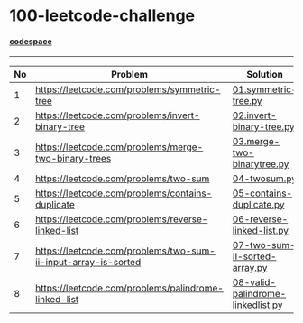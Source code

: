 # 100-leetcode-challenge

#### [codespace](https://balaprasanna-100-leetcode-challenge-v66vg96rfx4v.github.dev)
----
No | Problem | Solution
--- | --- |  ---
1 | https://leetcode.com/problems/symmetric-tree | [01.symmetric-tree.py](01.symmetric-tree.py)
2 | https://leetcode.com/problems/invert-binary-tree | [02.invert-binary-tree.py](02.invert-binary-tree.py)
3 | https://leetcode.com/problems/merge-two-binary-trees | [03.merge-two-binarytree.py](03.merge-two-binarytree.py)
4 | https://leetcode.com/problems/two-sum | [04-twosum.py](04-twosum.py)
5 | https://leetcode.com/problems/contains-duplicate | [05-contains-duplicate.py](05-contains-duplicate.py)
6 | https://leetcode.com/problems/reverse-linked-list | [06-reverse-linked-list.py](06-reverse-linked-list.py)
7 | https://leetcode.com/problems/two-sum-ii-input-array-is-sorted | [07-two-sum-II-sorted-array.py](07-two-sum-II-sorted-array.py)
8 | https://leetcode.com/problems/palindrome-linked-list | [08-valid-palindrome-linkedlist.py](08-valid-palindrome-linkedlist.py)